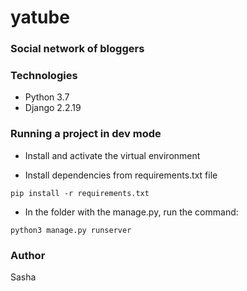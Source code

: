 # yatube
### Social network of bloggers
### Technologies
- Python 3.7
- Django 2.2.19
### Running a project in dev mode
- Install and activate the virtual environment

- Install dependencies from requirements.txt file
```
pip install -r requirements.txt
``` 

- In the folder with the manage.py, run the command:
```
python3 manage.py runserver
```
### Author
Sasha